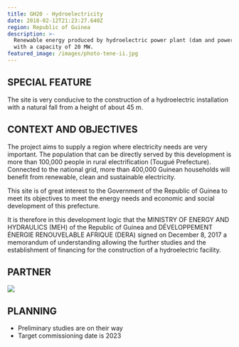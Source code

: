 ```yaml
---
title: GH20 - Hydroelectricity
date: 2018-02-12T21:23:27.640Z
region: Republic of Guinea
description: >-
  Renewable energy produced by hydroelectric power plant (dam and power station)
  with a capacity of 20 MW.
featured_image: /images/photo-tene-ii.jpg
---
```

## SPECIAL FEATURE

The site is very conducive to the construction of a hydroelectric installation with a natural fall from a height of about 45 m.

## CONTEXT AND OBJECTIVES

The project aims to supply a region where electricity needs are very important. The population that can be directly served by this development is more than 100,000 people in rural electrification (Tougué Prefecture). Connected to the national grid, more than 400,000 Guinean households will benefit from renewable, clean and sustainable electricity.

This site is of great interest to the Government of the Republic of Guinea to meet its objectives to meet the energy needs and economic and social development of this prefecture.

It is therefore in this development logic that the MINISTRY OF ENERGY AND HYDRAULICS (MEH) of the Republic of Guinea and DÉVELOPPEMENT ÉNERGIE RENOUVELABLE AFRIQUE (DERA) signed on December 8, 2017 a memorandum of understanding allowing the further studies and the establishment of financing for the construction of a hydroelectric facility.

## PARTNER

![](/images/logo_BETRER.png)

## PLANNING

* Preliminary studies are on their way
* Target commissioning date is 2023
